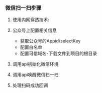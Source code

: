 ### 微信扫一扫步骤

1. 使用内网穿透技术:
2. 公众号上配置相关信息
   - 获取公众号的Appid/selectKey
   - 配置白名单
   - 配置可信域名-下载文件到项目的根目录
3. 调用api初始化微信环境
4. 调用api唤醒微信扫一扫

5. 处理扫码成功回调


